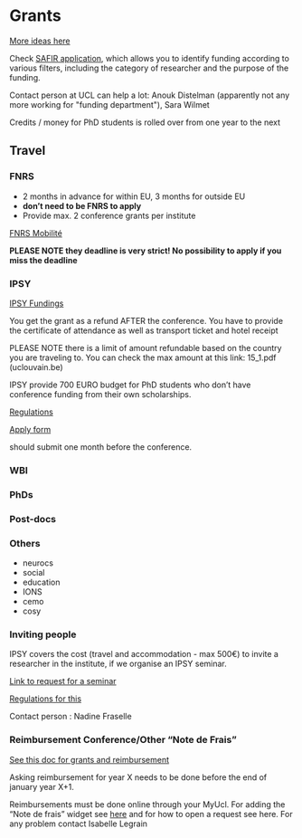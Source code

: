 # Grants

[More ideas here](https://intranet.uclouvain.be/en/myucl/administrations/adre/research-funding-opportunities.html)

Check [SAFIR application](https://app.uclouvain.be/Safir/), which allows you to identify funding according to various filters, including the category of researcher and the purpose of the funding.

Contact person at UCL can help a lot: Anouk Distelman (apparently not any more working for "funding department"), Sara Wilmet



Credits / money for PhD students is rolled over from one year to the next

## Travel

### FNRS

- 2 months in advance for within EU, 3 months for outside EU
- **don’t need to be FNRS to apply**
- Provide max. 2 conference grants per institute

[FNRS Mobilité](https://www.frs-fnrs.be/fr/financements/mobilite-monde)

**PLEASE NOTE they deadline is very strict! No possibility to apply if you miss the deadline**


### IPSY

[IPSY Fundings](https://intranet.uclouvain.be/fr/myucl/instituts-recherche/ipsy/formulaire-de-demande-d-indemnisation-pour-les-colloques.html)

You get the grant as a refund AFTER the conference. You have to provide the certificate of attendance as well as transport ticket and hotel receipt

PLEASE NOTE there is a limit of amount refundable based on the country you are traveling to. You can check the max amount at this link: 15_1.pdf (uclouvain.be)

IPSY provide 700 EURO budget for PhD students who don’t have conference funding from their own scholarships.

[Regulations](https://uclouvain.sharepoint.com/sites/ipsy/Documents%20partages/Forms/AllItems.aspx?id=%2Fsites%2Fipsy%2FDocuments%20partages%2FEntrep%C3%B4t%20Web%20IPSY%2FR%C3%A8glement%20attribution%20subvention%20congr%C3%A8soct%5F%5F%2Epdf&parent=%2Fsites%2Fipsy%2FDocuments%20partages%2FEntrep%C3%B4t%20Web%20IPSY)

[Apply form](https://intranet.uclouvain.be/fr/myucl/instituts-recherche/ipsy/formulaire-de-demande-d-indemnisation-pour-les-colloques.html)

should submit one month before the conference.

### WBI

### PhDs

### Post-docs

### Others
- neurocs
- social
- education
- IONS
- cemo
- cosy


### Inviting people
IPSY covers the cost (travel and accommodation - max 500€) to invite a researcher in the institute, if we organise an IPSY seminar.

[Link to request for a seminar](https://intranet.uclouvain.be/fr/myucl/instituts-recherche/ipsy/formulaire-de-demande-d-indemnisation-pour-l-organisation-d-un-seminaire-0.html)

[Regulations for this](https://uclouvain.sharepoint.com/sites/ipsy/Documents%20partages/Forms/AllItems.aspx?id=%2Fsites%2Fipsy%2FDocuments%20partages%2FEntrep%C3%B4t%20Web%20IPSY%2FR%C3%A8glement%20attribution%20subvention%20s%C3%A9minaire%20IPSY%20%282%29%2Epdf&parent=%2Fsites%2Fipsy%2FDocuments%20partages%2FEntrep%C3%B4t%20Web%20IPSY)


Contact person : Nadine Fraselle


### Reimbursement Conference/Other “Note de Frais”

[See this doc for grants and reimbursement](https://docs.google.com/document/d/1ywwzlIhJvgMxXYCsDlkh61XJhQb8iqDqRmQGrsT1iRI/edit?usp=sharing)


Asking reimbursement for year X needs to be done before the end of january year X+1. 

Reimbursements must be done online through your MyUcl. For adding the “Note de frais” widget see [here](https://myalfresco.uclouvain.be/alfresco/service/ucl/streamDownload/workspace/SpacesStore/5787be5d-26de-404d-bbed-529b48bad96d/QUICK%20START%20GUIDE%20Widget%20SAP%20Finance_english%20version.pdf) and for how to open a request see here. For any problem contact Isabelle Legrain

